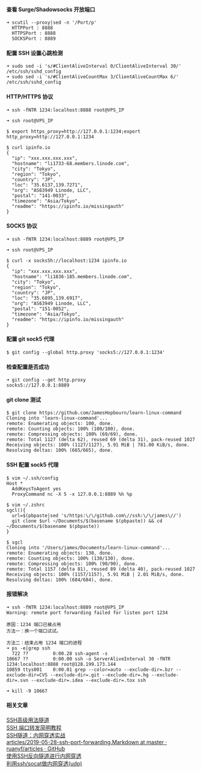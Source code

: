 #### 查看 Surge/Shadowsocks 开放端口  
```  
➜ scutil --proxy|sed -n '/Port/p'  
  HTTPPort : 8888  
  HTTPSPort : 8888  
  SOCKSPort : 8889  
```  

#### 配置 SSH 设置心跳检测
```
➜ sudo sed -i 's/#ClientAliveInterval 0/ClientAliveInterval 30/' /etc/ssh/sshd_config
➜ sudo sed -i 's/#ClientAliveCountMax 3/ClientAliveCountMax 6/'  /etc/ssh/sshd_config
```
  
#### HTTP/HTTPS 协议  
```  
➜ ssh -fNTR 1234:localhost:8888 root@VPS_IP  
  
➜ ssh root@VPS_IP  
  
$ export https_proxy=http://127.0.0.1:1234;export http_proxy=http://127.0.0.1:1234  
  
$ curl ipinfo.io  
{  
  "ip": "xxx.xxx.xxx.xxx",  
  "hostname": "li1733-68.members.linode.com",  
  "city": "Tokyo",  
  "region": "Tokyo",  
  "country": "JP",  
  "loc": "35.6137,139.7271",  
  "org": "AS63949 Linode, LLC",  
  "postal": "141-0033",  
  "timezone": "Asia/Tokyo",  
  "readme": "https://ipinfo.io/missingauth"  
}  
```  
  
#### SOCK5 协议  
```  
➜ ssh -fNTR 1234:localhost:8889 root@VPS_IP  
  
➜ ssh root@VPS_IP  
  
$ curl -x socks5h://localhost:1234 ipinfo.io  
{  
  "ip": "xxx.xxx.xxx.xxx",  
  "hostname": "li1836-185.members.linode.com",  
  "city": "Tokyo",  
  "region": "Tokyo",  
  "country": "JP",  
  "loc": "35.6895,139.6917",  
  "org": "AS63949 Linode, LLC",  
  "postal": "151-0052",  
  "timezone": "Asia/Tokyo",  
  "readme": "https://ipinfo.io/missingauth"  
}  
```  
  
#### 配置 git sock5 代理  
```  
$ git config --global http.proxy 'socks5://127.0.0.1:1234'  
```  
  
#### 检查配置是否成功  
```  
➜ git config --get http.proxy  
socks5://127.0.0.1:8889  
```  
  
#### git clone 测试  
```  
$ git clone https://github.com/JamesHopbourn/learn-linux-command  
Cloning into 'learn-linux-command'...  
remote: Enumerating objects: 100, done.  
remote: Counting objects: 100% (100/100), done.  
remote: Compressing objects: 100% (69/69), done.  
remote: Total 1127 (delta 62), reused 69 (delta 31), pack-reused 1027  
Receiving objects: 100% (1127/1127), 5.91 MiB | 781.00 KiB/s, done.  
Resolving deltas: 100% (665/665), done.  
```  
#### SSH 配置 sock5 代理  
```  
$ vim ~/.ssh/config  
Host *  
  AddKeysToAgent yes  
  ProxyCommand nc -X 5 -x 127.0.0.1:8889 %h %p  
  
$ vim ~/.zshrc  
sgcl(){  
  url=$(pbpaste|sed 's/https:\/\/github.com\//ssh:\/\/james\//')  
  git clone $url ~/Documents/$(basename $(pbpaste)) && cd ~/Documents/$(basename $(pbpaste))  
}  
  
$ sgcl  
Cloning into '/Users/james/Documents/learn-linux-command'...  
remote: Enumerating objects: 130, done.  
remote: Counting objects: 100% (130/130), done.  
remote: Compressing objects: 100% (90/90), done.  
remote: Total 1157 (delta 81), reused 89 (delta 40), pack-reused 1027  
Receiving objects: 100% (1157/1157), 5.91 MiB | 2.01 MiB/s, done.  
Resolving deltas: 100% (684/684), done.  
```  
  
#### 报错解决  
```  
➜ ssh -fNTR 1234:localhost:8889 root@VPS_IP  
Warning: remote port forwarding failed for listen port 1234  
  
原因：1234 端口已被占用
方法一：换一个端口试试。

方法二：结束占用 1234 端口的进程
➜ ps -e|grep ssh
  722 ??         0:00.28 ssh-agent -s
10667 ??         0:00.00 ssh -o ServerAliveInterval 30 -fNTR 1234:localhost:8888 root@128.199.173.144
10859 ttys001    0:00.01 grep --color=auto --exclude-dir=.bzr --exclude-dir=CVS --exclude-dir=.git --exclude-dir=.hg --exclude-dir=.svn --exclude-dir=.idea --exclude-dir=.tox ssh

➜ kill -9 10667
```  
  
#### 相关文章  
[SSH高级用法隧道](https://note.yuchaoshui.com/blog/post/yuziyue/SSH%E5%86%85%E7%BD%91%E7%A9%BF%E9%80%8F#title-5)  
[SSH 端口转发简明教程](https://sspai.com/post/61641)  
[SSH隧道：内网穿透实战](https://cherrot.com/tech/2017/01/08/ssh-tunneling-practice.html)  
[articles/2019-05-28-ssh-port-forwarding.Markdown at master · ruanyf/articles · GitHub](https://github.com/ruanyf/articles/blob/master/2019/2019-05-28-ssh-port-forwarding.md)  
[使用SSH反向隧道进行内网穿透](http://arondight.me/2016/02/17/%E4%BD%BF%E7%94%A8SSH%E5%8F%8D%E5%90%91%E9%9A%A7%E9%81%93%E8%BF%9B%E8%A1%8C%E5%86%85%E7%BD%91%E7%A9%BF%E9%80%8F/)  
[利用ssh/socat做内网穿透(udp)](https://www.goalan.net/2018/05/03/%E5%88%A9%E7%94%A8ssh%E5%92%8Csocat%E5%81%9A%E5%86%85%E7%BD%91%E7%A9%BF%E9%80%8F/)  
